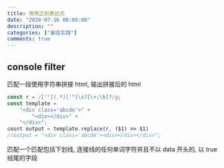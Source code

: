 ```yaml
---
title: 常用正则表达式
date: "2020-07-16 00:00:00"
description: ""
categories: ["最佳实践"]
comments: true
---
```


## console filter

匹配一段使用字符串拼接 html, 输出拼接后的 html

```javascript
const r = /['"](.*)['"]\s?[\+;\b]?/g;
const template =
    "<div class='abcde'>" +
        "<div></div>" +
    "</div>";
cosnt output = template.replace(r, ($1) => $1)
//output = "<div class='abcde'><div></div></div>";
```

匹配一个匹配包括下划线, 连接线的任何单词字符并且不以 data 开头的, 以 true 结尾的字段
